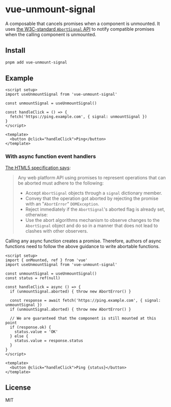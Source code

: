 # vue-unmount-signal

A composable that cancels promises when a component is unmounted. It uses [the W3C-standard `AbortSignal` API](https://dom.spec.whatwg.org/#interface-AbortSignal) to notify compatible promises when the calling component is unmounted.

## Install

```sh
pnpm add vue-unmount-signal
```

## Example

```vue
<script setup>
import useUnmountSignal from 'vue-unmount-signal'

const unmountSignal = useUnmountSignal()

const handleClick = () => {
  fetch('https://ping.example.com', { signal: unmountSignal })
}
</script>

<template>
  <button @click="handleClick">Ping</button>
</template>
```

### With async function event handlers

[The HTML5 specification says](https://dom.spec.whatwg.org/#abortsignal-abort-algorithms):

> Any web platform API using promises to represent operations that can be aborted must adhere to the following:
> 
> * Accept `AbortSignal` objects through a `signal` dictionary member.
> * Convey that the operation got aborted by rejecting the promise with an "`AbortError`" `DOMException`.
> * Reject immediately if the `AbortSignal`'s aborted flag is already set, otherwise:
> * Use the abort algorithms mechanism to observe changes to the `AbortSignal` object and do so in a manner that does not lead to clashes with other observers.

Calling any async function creates a promise. Therefore, authors of async functions need to follow the above guidance to write abortable functions.

```vue
<script setup>
import { onMounted, ref } from 'vue'
import useUnmountSignal from 'vue-unmount-signal'

const unmountSignal = useUnmountSignal()
const status = ref(null)

const handleClick = async () => {
  if (unmountSignal.aborted) { throw new AbortError() }

  const response = await fetch('https://ping.example.com', { signal: unmountSignal })
  if (unmountSignal.aborted) { throw new AbortError() }

  // We are guaranteed that the component is still mounted at this point
  if (response.ok) {
    status.value = 'OK'
  } else {
    status.value = response.status
  }
}
</script>

<template>
  <button @click="handleClick">Ping {status}</button>
</template>
```

## License

MIT
